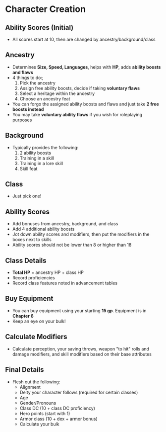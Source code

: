 # Character Creation
## Ability Scores (Initial)
* All scores start at 10, then are changed by ancestry/background/class
## Ancestry
* Determines **Size, Speed, Languages**, helps with **HP**, adds **ability boosts and flaws**
* 4 things to do:;
	1. Pick the ancestry
	2. Assign free ability boosts, decide if taking **voluntary flaws**
	3. Select a heritage within the ancestry
	4. Choose an ancestry feat
* You can forgo the assigned ability boosts and flaws and just take **2 free boosts instead**
* You may take **voluntary ability flaws** if you wish for roleplaying purposes
## Background
* Typically provides the following:
	1. 2 ability boosts
	2. Training in a skill
	3. Training in a lore skill
	4. Skill feat
## Class
* Just pick one!
## Ability Scores
* Add bonuses from ancestry, background, and class
* Add 4 additional ability boosts
* Jot down ability scores and modifiers, then put the modifiers in the boxes next to skills
* Ability scores should not be lower than 8 or higher than 18
## Class Details
* **Total HP** = ancestry HP + class HP
* Record proficiencies
* Record class features noted in advancement tables
## Buy Equipment
* You can buy equipment using your starting **15 gp**. Equipment is in **Chapter 6**
* Keep an eye on your bulk!
## Calculate Modifiers
* Calculate perception, your saving throws, weapon "to hit" rolls and damage modifiers, and skill modifiers based on their base attributes
## Final Details
* Flesh out the following:
	* Alignment
	* Deity your character follows (required for certain classes)
	* Age
	* Gender/Pronouns
	* Class DC (10 + class DC proficiency)
	* Hero points (start with 1)
	* Armor class (10 + dex + armor bonus)
	* Calculate your bulk